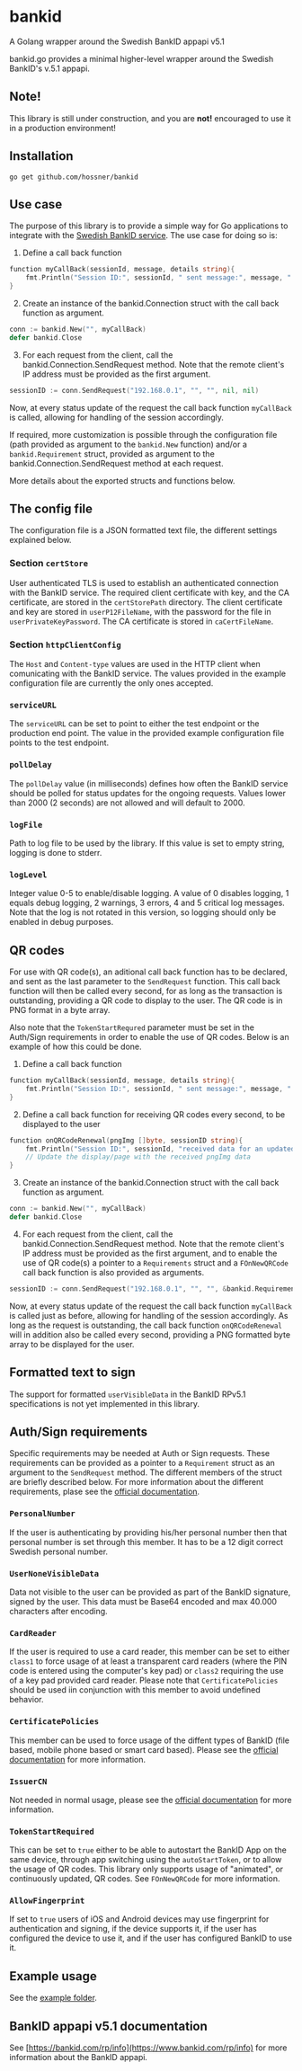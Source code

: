 # bankid
A Golang wrapper around the Swedish BankID appapi v5.1

bankid.go provides a minimal higher-level wrapper around the Swedish BankID's v.5.1 appapi.

## Note!
This library is still under construction, and you are **not!** encouraged to use it in a production environment!

## Installation
```shell
go get github.com/hossner/bankid
```

## Use case
The purpose of this library is to provide a simple way for Go applications to integrate with the [Swedish BankID service](https://www.bankid.com). The use case for doing so is:
1. Define a call back function

```go
function myCallBack(sessionId, message, details string){
    fmt.Println("Session ID:", sessionId, " sent message:", message, " with the details:", details)
}
```
2. Create an instance of the bankid.Connection struct with the call back function as argument.
```go
conn := bankid.New("", myCallBack)
defer bankid.Close
```
3. For each request from the client, call the bankid.Connection.SendRequest method. Note that the remote client's IP address must be provided as the first argument.
```go
sessionID := conn.SendRequest("192.168.0.1", "", "", nil, nil)
```

Now, at every status update of the request the call back function ```myCallBack``` is called, allowing for handling of the session accordingly.

If required, more customization is possible through the configuration file (path provided as argument to the ```bankid.New``` function) and/or a ```bankid.Requirement``` struct, provided as argument to the bankid.Connection.SendRequest method at each request.

More details about the exported structs and functions below.


## The config file
The configuration file is a JSON formatted text file, the different settings explained below.

### Section ```certStore```
User authenticated TLS is used to establish an authenticated connection with the BankID service. The required client certificate with key, and the CA certificate, are stored in the ```certStorePath``` directory. The client certificate and key are stored in ```userP12FileName```, with the password for the file in ```userPrivateKeyPassword```. The CA certificate is stored in ```caCertFileName```.

### Section ```httpClientConfig```
The ```Host``` and ```Content-type``` values are used in the HTTP client when comunicating with the BankID service. The values provided in the example configuration file are currently the only ones accepted.

### ```serviceURL```
The ```serviceURL``` can be set to point to either the test endpoint or the production end point. The value in the provided example configuration file points to the test endpoint.

### ```pollDelay```
The ```pollDelay``` value (in milliseconds) defines how often the BankID service should be polled for status updates for the ongoing requests. Values lower than 2000 (2 seconds) are not allowed and will default to 2000.

### ```logFile```
Path to log file to be used by the library. If this value is set to empty string, logging is done to stderr.

### ```logLevel```
Integer value 0-5 to enable/disable logging. A value of 0 disables logging, 1 equals debug logging, 2 warnings, 3 errors, 4 and 5 critical log messages. Note that the log is not rotated in this version, so logging should only be enabled in debug purposes.

## QR codes
For use with QR code(s), an aditional call back function has to be declared, and sent as the last parameter to the ```SendRequest``` function. This call back function will then be called every second, for as long as the transaction is outstanding, providing a QR code to display to the user. The QR code is in PNG format in a byte array.

Also note that the ```TokenStartRequred``` parameter must be set in the Auth/Sign requirements in order to enable the use of QR codes. Below is an example of how this could be done.

1. Define a call back function

```go
function myCallBack(sessionId, message, details string){
    fmt.Println("Session ID:", sessionId, " sent message:", message, " with the details:", details)
}
```
2. Define a call back function for receiving QR codes every second, to be displayed to the user
```go
function onQRCodeRenewal(pngImg []byte, sessionID string){
    fmt.Println("Session ID:", sessionId, "received data for an updated QR code")
    // Update the display/page with the received pngImg data
}
```
3. Create an instance of the bankid.Connection struct with the call back function as argument.
```go
conn := bankid.New("", myCallBack)
defer bankid.Close
```
4. For each request from the client, call the bankid.Connection.SendRequest method. Note that the remote client's IP address must be provided as the first argument, and to enable the use of QR code(s) a pointer to a ```Requirements``` struct and a ```FOnNewQRCode``` call back function is also provided as arguments.
```go
sessionID := conn.SendRequest("192.168.0.1", "", "", &bankid.Requirements{TokenStartReqired: true}, onQRCodeRenewal)
```

Now, at every status update of the request the call back function ```myCallBack``` is called just as before, allowing for handling of the session accordingly. As long as the request is outstanding, the call back function ```onQRCodeRenewal``` will in addition also be called every second, providing a PNG formatted byte array to be displayed for the user.

## Formatted text to sign
The support for formatted ```userVisibleData``` in the BankID RPv5.1 specifications is not yet implemented in this library.

## Auth/Sign requirements
Specific requirements may be needed at Auth or Sign requests. These requirements can be provided as a pointer to a ```Requirement``` struct as an argument to the ```SendRequest``` method. The different members of the struct are briefly described below. For more information about the different requirements, plase see the [official documentation](https://www.bankid.com/rp/info).

### ```PersonalNumber```
If the user is authenticating by providing his/her personal number then that personal number is set through this member. It has to be a 12 digit correct Swedish personal number.

### ```UserNoneVisibleData```
Data not visible to the user can be provided as part of the BankID signature, signed by the user. This data must be Base64 encoded and max 40.000 characters after encoding.

### ```CardReader```
If the user is required to use a card reader, this member can be set to either ```class1``` to force usage of at least a transparent card readers (where the PIN code is entered using the computer's key pad) or ```class2``` requiring the use of a key pad provided card reader. Please note that ```CertificatePolicies``` should be used iin conjunction with this member to avoid undefined behavior.

### ```CertificatePolicies```
This member can be used to force usage of the diffent types of BankID (file based, mobile phone based or smart card based). Please see the [official documentation](https://www.bankid.com/rp/info) for more information.

### ```IssuerCN```
Not needed in normal usage, please see the [official documentation](https://www.bankid.com/rp/info) for more information.

### ```TokenStartRequired```
This can be set to ```true``` either to be able to autostart the BankID App on the same device, through app switching using the ```autoStartToken```, or to allow the usage of QR codes. This library only supports usage of "animated", or continuously updated, QR codes. See ```FOnNewQRCode``` for more information.

### ```AllowFingerprint```
If set to ```true``` users of iOS and Android devices may use fingerprint for authentication and signing, if the device supports it, if the user has configured the device to use it, and if the user has configured BankID to use it.

## Example usage
See the [example folder](https://github.com/hossner/bankid/tree/master/example).


## BankID appapi v5.1 documentation
See [https://bankid.com/rp/info](https://www.bankid.com/rp/info) for more information about the BankID appapi.

